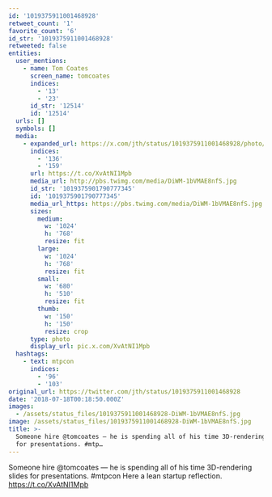 ```yaml
---
id: '1019375911001468928'
retweet_count: '1'
favorite_count: '6'
id_str: '1019375911001468928'
retweeted: false
entities:
  user_mentions:
    - name: Tom Coates
      screen_name: tomcoates
      indices:
        - '13'
        - '23'
      id_str: '12514'
      id: '12514'
  urls: []
  symbols: []
  media:
    - expanded_url: https://x.com/jth/status/1019375911001468928/photo/1
      indices:
        - '136'
        - '159'
      url: https://t.co/XvAtNI1Mpb
      media_url: http://pbs.twimg.com/media/DiWM-1bVMAE8nfS.jpg
      id_str: '1019375901790777345'
      id: '1019375901790777345'
      media_url_https: https://pbs.twimg.com/media/DiWM-1bVMAE8nfS.jpg
      sizes:
        medium:
          w: '1024'
          h: '768'
          resize: fit
        large:
          w: '1024'
          h: '768'
          resize: fit
        small:
          w: '680'
          h: '510'
          resize: fit
        thumb:
          w: '150'
          h: '150'
          resize: crop
      type: photo
      display_url: pic.x.com/XvAtNI1Mpb
  hashtags:
    - text: mtpcon
      indices:
        - '96'
        - '103'
original_url: https://twitter.com/jth/status/1019375911001468928
date: '2018-07-18T00:18:50.000Z'
images:
  - /assets/status_files/1019375911001468928-DiWM-1bVMAE8nfS.jpg
image: /assets/status_files/1019375911001468928-DiWM-1bVMAE8nfS.jpg
title: >-
  Someone hire @tomcoates — he is spending all of his time 3D-rendering slides
  for presentations. #mtp…
---
```


Someone hire @tomcoates — he is spending all of his time 3D-rendering slides for presentations. #mtpcon Here a lean startup reflection. https://t.co/XvAtNI1Mpb